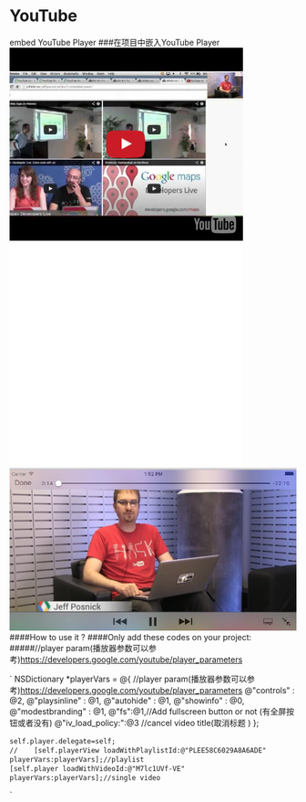 # YouTube
embed YouTube Player
###在项目中嵌入YouTube Player
![1](https://github.com/shibiao/YouTube/blob/master/111.png)
![2](https://github.com/shibiao/YouTube/blob/master/222.png)
####How to use it ?
####Only add these codes on your project:
#####//player param(播放器参数可以参考)https://developers.google.com/youtube/player_parameters

`
NSDictionary *playerVars = @{
                                 //player param(播放器参数可以参考)https://developers.google.com/youtube/player_parameters
                                 @"controls" : @2,
                                 @"playsinline" : @1,
                                 @"autohide" : @1,
                                 @"showinfo" : @0,
                                 @"modestbranding" : @1,
                                 @"fs":@1,//Add fullscreen button or not (有全屏按钮或者没有)
                                 @"iv_load_policy:":@3 //cancel video title(取消标题 )
                                 };
    
    self.player.delegate=self;
    //    [self.playerView loadWithPlaylistId:@"PLEE58C6029A8A6ADE" playerVars:playerVars];//playlist
    [self.player loadWithVideoId:@"M7lc1UVf-VE" playerVars:playerVars];//single video

`
